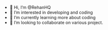 - 👋 Hi, I’m @RehanHQ
- 👀 I’m interested in developing and coding
- 🌱 I’m currently learning more about coding
- 💞️ I’m looking to collaborate on various project.

<!---
RehanHQ/RehanHQ is a ✨ special ✨ repository because its `README.md` (this file) appears on your GitHub profile.
You can click the Preview link to take a look at your changes.
--->
